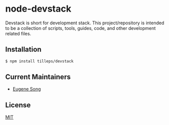 # node-devstack #

Devstack is short for development stack.  This project/repository is intended to 
be a collection of scripts, tools, guides, code, and other development related
files.


## Installation

```bash
$ npm install tilleps/devstack
```


## Current Maintainers ##

- [Eugene Song](https://github.com/tilleps)


## License

  [MIT](LICENSE)